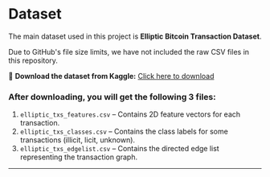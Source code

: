 # Dataset

The main dataset used in this project is **Elliptic Bitcoin Transaction Dataset**.

Due to GitHub's file size limits, we have not included the raw CSV files in this repository.

🔗 **Download the dataset from Kaggle:**
[Click here to download](https://www.kaggle.com/datasets/ellipticco/elliptic-data-set?resource=download)

### After downloading, you will get the following 3 files:

1. `elliptic_txs_features.csv` – Contains 2D feature vectors for each transaction.
2. `elliptic_txs_classes.csv` – Contains the class labels for some transactions (illicit, licit, unknown).
3. `elliptic_txs_edgelist.csv` – Contains the directed edge list representing the transaction graph.

---
